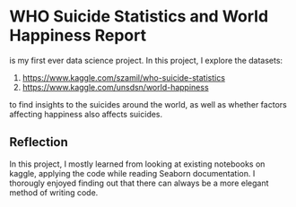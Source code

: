 # WHO Suicide Statistics and World Happiness Report

is my first ever data science project. In this project, I explore the datasets:
1. https://www.kaggle.com/szamil/who-suicide-statistics
2. https://www.kaggle.com/unsdsn/world-happiness

to find insights to the suicides around the world, as well as whether factors affecting happiness also affects suicides.

## Reflection

In this project, I mostly learned from looking at existing notebooks on kaggle, applying the code while reading Seaborn documentation. I thorougly enjoyed finding out that there can always be a more elegant method of writing code. 
